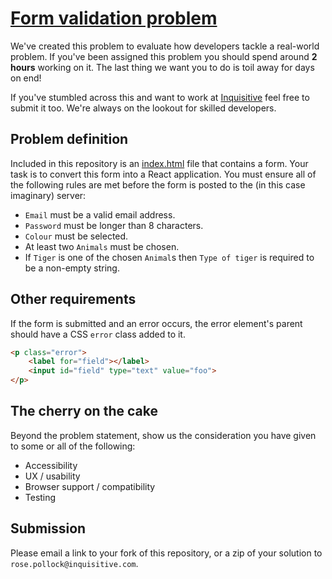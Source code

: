 # [Form validation problem](https://github.com/Inquisitive-Learners/form-validation-problem)

We've created this problem to evaluate how developers tackle a real-world problem. If you've been assigned this problem you should spend around **2 hours** working on it. The last thing we want you to do is toil away for days on end!

If you've stumbled across this and want to work at [Inquisitive](https://www.inquisitive.com/) feel free to submit it too. We're always on the lookout for skilled developers.

## Problem definition

Included in this repository is an [index.html](index.html) file that contains a form. Your task is to convert this form into a React application. You must ensure all of the following rules are met before the form is posted to the (in this case imaginary) server:

* `Email` must be a valid email address.
* `Password` must be longer than 8 characters.
* `Colour` must be selected.
* At least two `Animals` must be chosen.
* If `Tiger` is one of the chosen `Animal`s then `Type of tiger` is required to be a non-empty string.

## Other requirements

If the form is submitted and an error occurs, the error element's parent should have a CSS `error` class added to it.

```html
<p class="error">
    <label for="field"></label>
    <input id="field" type="text" value="foo">
</p>
```

## The cherry on the cake

Beyond the problem statement, show us the consideration you have given to some or all of the following:

- Accessibility
- UX / usability 
- Browser support / compatibility
- Testing

## Submission

Please email a link to your fork of this repository, or a zip of your solution to `rose.pollock@inquisitive.com`.
